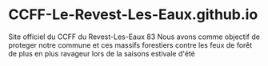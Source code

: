 # CCFF-Le-Revest-Les-Eaux.github.io
Site officiel du CCFF du Revest-Les-Eaux 83
Nous avons comme objectif de proteger notre commune et ces massifs forestiers contre les feux de forêt de plus en plus ravageur lors de la saisons estivale d'été
